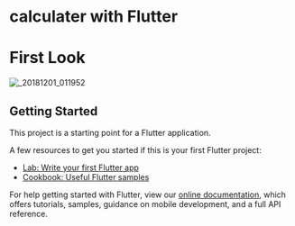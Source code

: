 # calculater with Flutter

# First Look

![_20181201_011952](https://user-images.githubusercontent.com/30453784/49330459-1715f200-f5b5-11e8-8b04-c1cffead8671.jpg)

## Getting Started

This project is a starting point for a Flutter application.

A few resources to get you started if this is your first Flutter project:

- [Lab: Write your first Flutter app](https://flutter.io/docs/get-started/codelab)
- [Cookbook: Useful Flutter samples](https://flutter.io/docs/cookbook)

For help getting started with Flutter, view our 
[online documentation](https://flutter.io/docs), which offers tutorials, 
samples, guidance on mobile development, and a full API reference.
